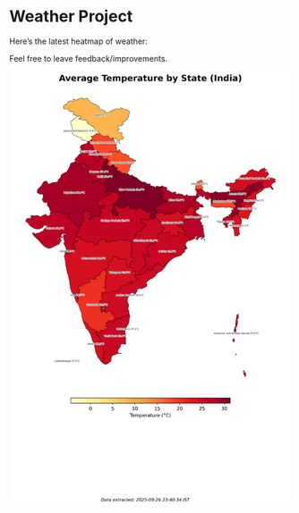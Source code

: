 # Weather Project

Here’s the latest heatmap of weather:

Feel free to leave feedback/improvements.

![India Heatmap](docs/assets/india_heatmap.png?v=D6D71D)
